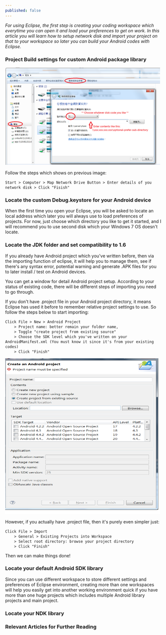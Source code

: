 ```yaml
---
published: false
---
```

_For using Eclipse, the first step is creating your coding workspace which everytime you can open it and load your preferences to get on work. In this article you will learn how to setup network disk and import your project on that to your workspace so later you can build your Android codes with Eclipse._

### Project Build settings for custom Android package library
<p align="left">
	<img src="https://raw.githubusercontent.com/mania7539/articles/gh-pages/images/win7-network-disk-1.png" style="width: 500px;" />
</p>

Follow the steps which shows on previous image:
```
Start > Computer > Map Network Drive Button > Enter details of you network disk > Click "Fisish" 
```

### Locate the custom Debug.keystore for your Android device
When the first time you open your Eclipse, you will be asked to locate an local address which later you will always use to load preferences of projects. For now, just choose which directory you like to get it started, and I will recommend you to use second disk which your Windows 7 OS doesn't locate.

### Locate the JDK folder and set compatibility to 1.6
If you already have Android project which you've written before, then via the importing function of eclipse, it will help you to manage them, see if there's any syntax error, potential warning and generate .APK files for you to later install / test on Android devices.

You can get a window for detail Android project setup. According to your status of existing code, there will be different steps of importing you need to go through. 

If you don't have .project file in your Android project directory, it means Eclipse has used it before to remember relative project settings to use. So follow the steps below to start importing:</br>

```
Click File > New > Android Project 
	> Project name: better remain your folder name, 
    > Toggle "create project from existing source"
    > Choose the SDK level which you've written on your AndroidManifest.xml (You must know it since it's from your existing codes)
    > Click "Finish"
```
<p align="left">
	<img src="https://raw.githubusercontent.com/mania7539/articles/gh-pages/images/new-project-from-existing-source.png" style="width: 500px; height: 500px;" />
</p>

However, if you actually have .project file, then it's purely even simpler just: </br>

```
Click File > Import 
	> General > Existing Projects into Workspace 
    > Select root directory: browse your project directory
    > Click "Finish"
```

Then we can make things done!

### Locate your default Android SDK library
Since you can use different workspace to store different settings and preferences of Eclipse environment, creating more than one workspaces will help you easily get into another working environment quick if you have more than one huge projects which includes multiple Android library projects and main project.

### Locate your NDK library


### Relevant Articles for Further Reading
